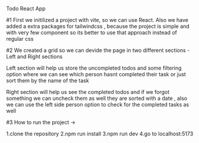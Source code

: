 Todo React App

#1 First we initilized a project with vite, so we can use React. Also we have added a extra packages for tailwindcss , because the project is simple and with very few component so its better to use that approach instead of regular css

#2 We created a grid so we can devide the page in two different sections - Left and Right sections

Left section will help us store the uncompleted todos and some filtering option where we can see which person hasnt completed their task or just sort them by the name of the task


Right section will help us see the completed todos and if we forgot something we can uncheck them as well they are sorted with a date , also we can use the left side person option to check for the completed tasks as well


#3 How to run the project ->

1.clone the repository
2.npm run install
3.npm run dev
4.go to localhost:5173


